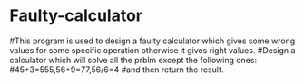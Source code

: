 # Faulty-calculator
#This program is used to design a faulty calculator which gives some wrong values for some specific operation otherwise it gives right values.
#Design a calculator which will solve all the prblm except the following ones:
#45+3=555,56+9=77,56/6=4
#and then return the result.

